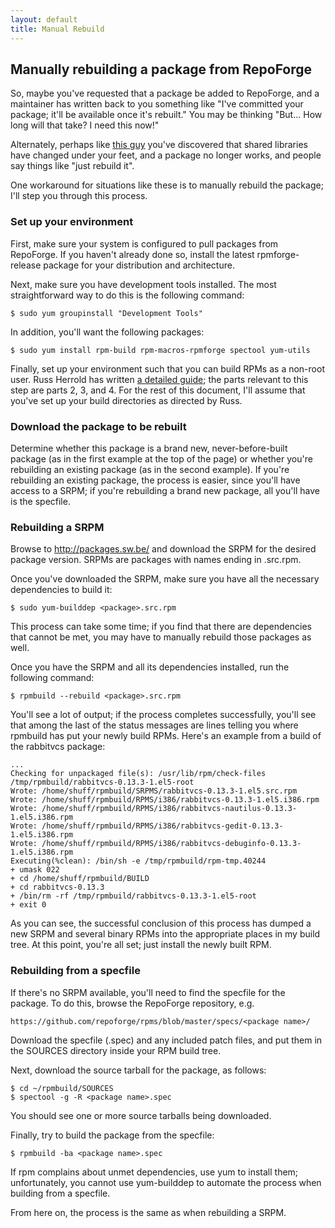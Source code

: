 ```yaml
---
layout: default
title: Manual Rebuild
---
```


## Manually rebuilding a package from RepoForge ##

So, maybe you've requested that a package be added to RepoForge, and a maintainer has written back to you something like "I've committed your package; it'll be available once it's rebuilt." You may be thinking "But... How long will that take? I need this now!"

Alternately, perhaps like [this guy](http://comments.gmane.org/gmane.linux.centos.general/96029) you've discovered that shared libraries have changed under your feet, and a package no longer works, and people say things like "just rebuild it".

One workaround for situations like these is to manually rebuild the package; I'll step you through this process.

### Set up your environment ###

First, make sure your system is configured to pull packages from RepoForge. If you haven't already done so, install the latest rpmforge-release package for your distribution and architecture.

Next, make sure you have development tools installed. The most straightforward way to do this is the following command:

    $ sudo yum groupinstall "Development Tools"

In addition, you'll want the following packages:

    $ sudo yum install rpm-build rpm-macros-rpmforge spectool yum-utils

Finally, set up your environment such that you can build RPMs as a non-root user. Russ Herrold has written [a detailed guide](http://www.owlriver.com/tips/non-root/); the parts relevant to this step are parts 2, 3, and 4. For the rest of this document, I'll assume that you've set up your build directories as directed by Russ.

### Download the package to be rebuilt ###

Determine whether this package is a brand new, never-before-built package (as in the first example at the top of the page) or whether you're rebuilding an existing package (as in the second example). If you're rebuilding an existing package, the process is easier, since you'll have access to a SRPM; if you're rebuilding a brand new package, all you'll have is the specfile.

### Rebuilding a SRPM ###

Browse to http://packages.sw.be/ and download the SRPM for the desired package version. SRPMs are packages with names ending in .src.rpm.

Once you've downloaded the SRPM, make sure you have all the necessary dependencies to build it:

    $ sudo yum-builddep <package>.src.rpm 

This process can take some time; if you find that there are dependencies that cannot be met, you may have to manually rebuild those packages as well.

Once you have the SRPM and all its dependencies installed, run the following command:

    $ rpmbuild --rebuild <package>.src.rpm 

You'll see a lot of output; if the process completes successfully, you'll see that among the last of the status messages are lines telling you where rpmbuild has put your newly build RPMs. Here's an example from a build of the rabbitvcs package:

    ...
    Checking for unpackaged file(s): /usr/lib/rpm/check-files /tmp/rpmbuild/rabbitvcs-0.13.3-1.el5-root
    Wrote: /home/shuff/rpmbuild/SRPMS/rabbitvcs-0.13.3-1.el5.src.rpm
    Wrote: /home/shuff/rpmbuild/RPMS/i386/rabbitvcs-0.13.3-1.el5.i386.rpm
    Wrote: /home/shuff/rpmbuild/RPMS/i386/rabbitvcs-nautilus-0.13.3-1.el5.i386.rpm
    Wrote: /home/shuff/rpmbuild/RPMS/i386/rabbitvcs-gedit-0.13.3-1.el5.i386.rpm
    Wrote: /home/shuff/rpmbuild/RPMS/i386/rabbitvcs-debuginfo-0.13.3-1.el5.i386.rpm
    Executing(%clean): /bin/sh -e /tmp/rpmbuild/rpm-tmp.40244
    + umask 022
    + cd /home/shuff/rpmbuild/BUILD
    + cd rabbitvcs-0.13.3
    + /bin/rm -rf /tmp/rpmbuild/rabbitvcs-0.13.3-1.el5-root
    + exit 0

As you can see, the successful conclusion of this process has dumped a new SRPM and several binary RPMs into the appropriate places in my build tree. At this point, you're all set; just install the newly built RPM.

### Rebuilding from a specfile ###

If there's no SRPM available, you'll need to find the specfile for the package. To do this, browse the RepoForge repository, e.g.

    https://github.com/repoforge/rpms/blob/master/specs/<package name>/ 

Download the specfile (.spec) and any included patch files, and put them in the SOURCES directory inside your RPM build tree.

Next, download the source tarball for the package, as follows:

    $ cd ~/rpmbuild/SOURCES
    $ spectool -g -R <package name>.spec

You should see one or more source tarballs being downloaded.

Finally, try to build the package from the specfile:

    $ rpmbuild -ba <package name>.spec 

If rpm complains about unmet dependencies, use yum to install them; unfortunately, you cannot use yum-builddep to automate the process when building from a specfile.

From here on, the process is the same as when rebuilding a SRPM. 

